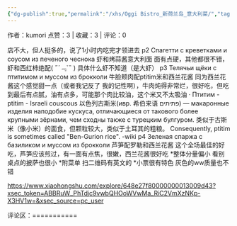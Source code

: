 ```yaml
---
{"dg-publish":true,"permalink":"/xhs/Oggi Bistro_新荷兰岛_意大利菜/","tags":["rednote","圣彼得堡"],"created":"2025-03-17T22:13:25.930+08:00","updated":"2025-03-19T21:48:32.695+08:00"}
---
```


作者：kumori
点赞：3   |   收藏：3   |   评论：0

店不大，但人挺多的，说了1小时内吃完才领进去
p2 Спагетти с креветками и соусом из печеного чеснока 虾和烤蒜酱意大利面 面有点硬，其他都很不错，虾和西红柿绝配( ﻿˶﻿´﹃`˵﻿ ) 具体什么虾不知道（是大虾）
p3 Телячьи щёки с птитимом и муссом из брокколи 牛脸颊肉配ptitim米和西兰花酱 同为西兰花酱这个感觉甜一点（或者我记反了 我的记性啊），牛肉炖得非常烂，很好吃，但吃到最后有点腻，油有点多，可能那个肉比较油，这个米又不太吸油
· Птитим - ptitim - Israeli couscous 以色列古斯米(ивр. ‏希伯来语 פתיתים‏‎) — макаронные изделия наподобие кускуса, отличающиеся от такового более крупными зёрнами, чем сходны также с турецким булгуром. 类似于古斯米（像小米）的面食，但颗粒较大，类似于土耳其的粗粮。
Consequently, ptitim is sometimes called "Ben-Gurion rice". -wiki
p4 Зеленая спаржа с базиликом и муссом из брокколи 芦笋配罗勒和西兰花酱 这个全场最佳的好吃，芦笋应该煎过，有一面有点焦，很嫩，西兰花酱很好吃
*整体分量偏小 看别桌点的披萨也很小
*附菜单 扫二维码有英文的
*小票很有特色 灰色的ww质量也不错

https://www.xiaohongshu.com/explore/648e27f80000000013009d43?xsec_token=ABBRuW_PhTdjc9vwbQHOoWVwMa_RiC2VmXzNKp-X3HV1w=&xsec_source=pc_user

评论区：===========

